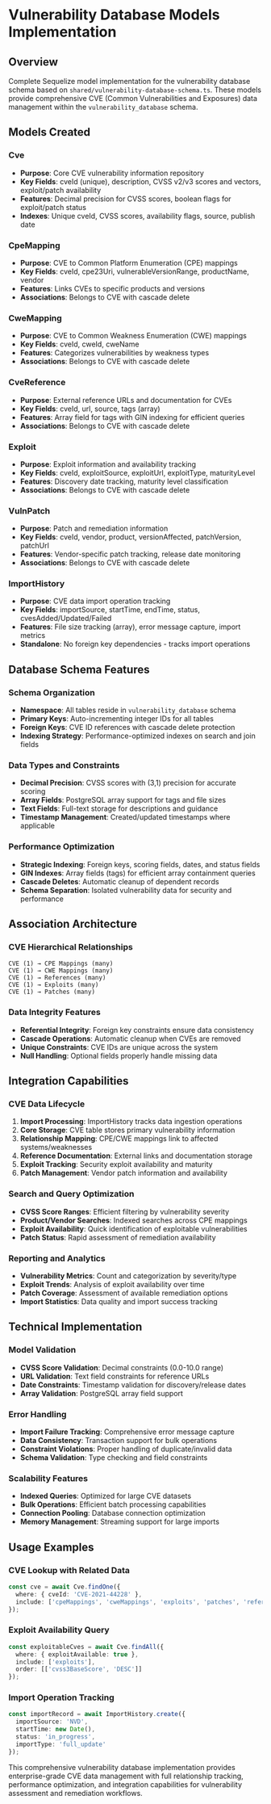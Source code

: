 # Vulnerability Database Models Implementation

## Overview
Complete Sequelize model implementation for the vulnerability database schema based on `shared/vulnerability-database-schema.ts`. These models provide comprehensive CVE (Common Vulnerabilities and Exposures) data management within the `vulnerability_database` schema.

## Models Created

### Cve
- **Purpose**: Core CVE vulnerability information repository
- **Key Fields**: cveId (unique), description, CVSS v2/v3 scores and vectors, exploit/patch availability
- **Features**: Decimal precision for CVSS scores, boolean flags for exploit/patch status
- **Indexes**: Unique cveId, CVSS scores, availability flags, source, publish date

### CpeMapping
- **Purpose**: CVE to Common Platform Enumeration (CPE) mappings
- **Key Fields**: cveId, cpe23Uri, vulnerableVersionRange, productName, vendor
- **Features**: Links CVEs to specific products and versions
- **Associations**: Belongs to CVE with cascade delete

### CweMapping  
- **Purpose**: CVE to Common Weakness Enumeration (CWE) mappings
- **Key Fields**: cveId, cweId, cweName
- **Features**: Categorizes vulnerabilities by weakness types
- **Associations**: Belongs to CVE with cascade delete

### CveReference
- **Purpose**: External reference URLs and documentation for CVEs
- **Key Fields**: cveId, url, source, tags (array)
- **Features**: Array field for tags with GIN indexing for efficient queries
- **Associations**: Belongs to CVE with cascade delete

### Exploit
- **Purpose**: Exploit information and availability tracking
- **Key Fields**: cveId, exploitSource, exploitUrl, exploitType, maturityLevel
- **Features**: Discovery date tracking, maturity level classification
- **Associations**: Belongs to CVE with cascade delete

### VulnPatch
- **Purpose**: Patch and remediation information
- **Key Fields**: cveId, vendor, product, versionAffected, patchVersion, patchUrl
- **Features**: Vendor-specific patch tracking, release date monitoring
- **Associations**: Belongs to CVE with cascade delete

### ImportHistory
- **Purpose**: CVE data import operation tracking
- **Key Fields**: importSource, startTime, endTime, status, cvesAdded/Updated/Failed
- **Features**: File size tracking (array), error message capture, import metrics
- **Standalone**: No foreign key dependencies - tracks import operations

## Database Schema Features

### Schema Organization
- **Namespace**: All tables reside in `vulnerability_database` schema
- **Primary Keys**: Auto-incrementing integer IDs for all tables
- **Foreign Keys**: CVE ID references with cascade delete protection
- **Indexing Strategy**: Performance-optimized indexes on search and join fields

### Data Types and Constraints
- **Decimal Precision**: CVSS scores with (3,1) precision for accurate scoring
- **Array Fields**: PostgreSQL array support for tags and file sizes
- **Text Fields**: Full-text storage for descriptions and guidance
- **Timestamp Management**: Created/updated timestamps where applicable

### Performance Optimization
- **Strategic Indexing**: Foreign keys, scoring fields, dates, and status fields
- **GIN Indexes**: Array fields (tags) for efficient array containment queries
- **Cascade Deletes**: Automatic cleanup of dependent records
- **Schema Separation**: Isolated vulnerability data for security and performance

## Association Architecture

### CVE Hierarchical Relationships
```
CVE (1) → CPE Mappings (many)
CVE (1) → CWE Mappings (many)
CVE (1) → References (many)
CVE (1) → Exploits (many)
CVE (1) → Patches (many)
```

### Data Integrity Features
- **Referential Integrity**: Foreign key constraints ensure data consistency
- **Cascade Operations**: Automatic cleanup when CVEs are removed
- **Unique Constraints**: CVE IDs are unique across the system
- **Null Handling**: Optional fields properly handle missing data

## Integration Capabilities

### CVE Data Lifecycle
1. **Import Processing**: ImportHistory tracks data ingestion operations
2. **Core Storage**: CVE table stores primary vulnerability information
3. **Relationship Mapping**: CPE/CWE mappings link to affected systems/weaknesses
4. **Reference Documentation**: External links and documentation storage
5. **Exploit Tracking**: Security exploit availability and maturity
6. **Patch Management**: Vendor patch information and availability

### Search and Query Optimization
- **CVSS Score Ranges**: Efficient filtering by vulnerability severity
- **Product/Vendor Searches**: Indexed searches across CPE mappings
- **Exploit Availability**: Quick identification of exploitable vulnerabilities
- **Patch Status**: Rapid assessment of remediation availability

### Reporting and Analytics
- **Vulnerability Metrics**: Count and categorization by severity/type
- **Exploit Trends**: Analysis of exploit availability over time
- **Patch Coverage**: Assessment of available remediation options
- **Import Statistics**: Data quality and import success tracking

## Technical Implementation

### Model Validation
- **CVSS Score Validation**: Decimal constraints (0.0-10.0 range)
- **URL Validation**: Text field constraints for reference URLs
- **Date Constraints**: Timestamp validation for discovery/release dates
- **Array Validation**: PostgreSQL array field support

### Error Handling
- **Import Failure Tracking**: Comprehensive error message capture
- **Data Consistency**: Transaction support for bulk operations
- **Constraint Violations**: Proper handling of duplicate/invalid data
- **Schema Validation**: Type checking and field constraints

### Scalability Features
- **Indexed Queries**: Optimized for large CVE datasets
- **Bulk Operations**: Efficient batch processing capabilities
- **Connection Pooling**: Database connection optimization
- **Memory Management**: Streaming support for large imports

## Usage Examples

### CVE Lookup with Related Data
```typescript
const cve = await Cve.findOne({
  where: { cveId: 'CVE-2021-44228' },
  include: ['cpeMappings', 'cweMappings', 'exploits', 'patches', 'references']
});
```

### Exploit Availability Query
```typescript
const exploitableCves = await Cve.findAll({
  where: { exploitAvailable: true },
  include: ['exploits'],
  order: [['cvss3BaseScore', 'DESC']]
});
```

### Import Operation Tracking
```typescript
const importRecord = await ImportHistory.create({
  importSource: 'NVD',
  startTime: new Date(),
  status: 'in_progress',
  importType: 'full_update'
});
```

This comprehensive vulnerability database implementation provides enterprise-grade CVE data management with full relationship tracking, performance optimization, and integration capabilities for vulnerability assessment and remediation workflows.
